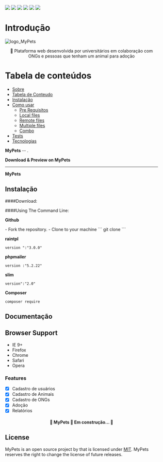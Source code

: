 <img src="https://img.shields.io/static/v1?label=Plataforma Web&message=MyPets&color=7159c1&style=for-the-badge&logo=ghost"/>
<img src="https://img.shields.io/static/v1?label=Apache&message=Apache&color=7159c1&style=plastic&logo=ghost"/>
<img src="https://img.shields.io/static/v1?label=Slim Framework&message=Slim Framework&color=7159c1&style=flat&logo=ghost"/>
<img src="https://img.shields.io/static/v1?label=RainTpl&message=RainTpl&color=7159c1&style=social&logo=ghost"/>
<img src="https://img.shields.io/static/v1?label=PHPMailer&message=PHPMailer&color=7159c1&style=flat-square&logo=ghost"/>
<img src="https://img.shields.io/static/v1?label=Composer&message=Composer&color=7159c1&style=flat-square&logo=ghost"/>


Introdução
============

![logo_MyPets](https://user-images.githubusercontent.com/49602892/144502788-90837adb-6ca4-4a1b-a29d-1a836f612913.png)

<p align="center" id="sobre">🚀 Plataforma web desenvolvida por universitários em colaboração com ONGs e pessoas que tenham um animal para adoção</p>

Tabela de conteúdos
=================
<!--ts-->
   * [Sobre](#Sobre)
   * [Tabela de Conteudo](#tabela-de-conteudo)
   * [Instalação](#instalacao)
   * [Como usar](#como-usar)
      * [Pre Requisitos](#pre-requisitos)
      * [Local files](#local-files)
      * [Remote files](#remote-files)
      * [Multiple files](#multiple-files)
      * [Combo](#combo)
   * [Tests](#testes)
   * [Tecnologias](#tecnologias)
<!--te-->


**MyPets** -- .

**Download & Preview on MyPets**


------------------------------
**MyPets**


Instalação
------------
<p id="instalação"></p>


####Download:



####Using The Command Line:

**Github**
<p id="tecnologias"></p>
- Fork the repository.
- Clone to your machine
```
git clone 
```

**raintpl**

```
version ":"3.0.0"
```

**phpmailer**

```
version :"5.2.22"
```

**slim**

```
version":"2.0"
```

**Composer**

```
composer require
```

Documentação
-------------


Browser Support
---------------
- IE 9+
- Firefox
- Chrome
- Safari
- Opera

### Features

- [x] Cadastro de usuários
- [x] Cadastro de Animais
- [x] Cadastro de ONGs
- [x] Adoção
- [x] Relatórios

<h4 align="center"> 
	🚧  MyPets 🚀 Em construção...  🚧
</h4>

License
-------
MyPets is an open source project by that is licensed under [MIT](http://opensource.org/licenses/MIT).
MyPets reserves the right to change the license of future releases.
